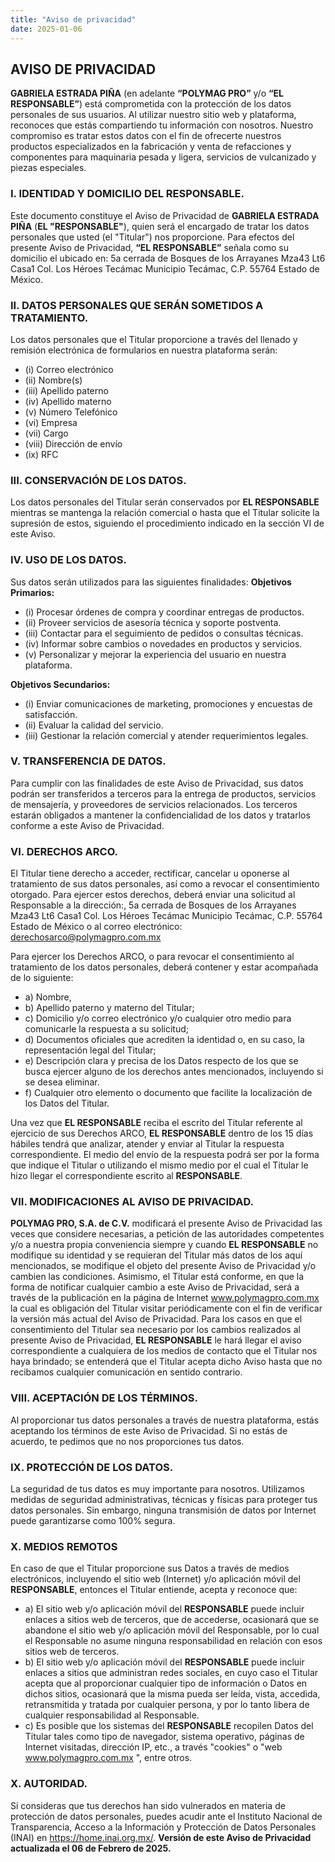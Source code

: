 ```yaml
---
title: "Aviso de privacidad"
date: 2025-01-06
---
```



## AVISO DE PRIVACIDAD
**GABRIELA ESTRADA PIÑA** (en adelante **“POLYMAG PRO”** y/o **“EL RESPONSABLE”**) está comprometida con la protección de los datos personales de sus usuarios. Al utilizar nuestro sitio web y plataforma, reconoces que estás compartiendo tu información con nosotros. Nuestro compromiso es tratar estos datos con el fin de ofrecerte nuestros productos especializados en la fabricación y venta de refacciones y componentes para maquinaria pesada y ligera, servicios de vulcanizado y piezas especiales.

### I. IDENTIDAD Y DOMICILIO DEL RESPONSABLE.

Este documento constituye el Aviso de Privacidad de **GABRIELA ESTRADA PIÑA** (**EL "RESPONSABLE"**), quien será el encargado de tratar los datos personales que usted (el "Titular") nos proporcione. Para efectos del presente Aviso de Privacidad, **“EL RESPONSABLE”** señala como su domicilio el ubicado en: 5a cerrada de Bosques de los Arrayanes Mza43 Lt6 Casa1 Col. Los Héroes Tecámac Municipio Tecámac, C.P. 55764 Estado de México.

### II. DATOS PERSONALES QUE SERÁN SOMETIDOS A TRATAMIENTO.
Los datos personales que el Titular proporcione a través del llenado y remisión electrónica de formularios en nuestra plataforma serán:
- (i) Correo electrónico
- (ii) Nombre(s)
- (iii) Apellido paterno
- (iv) Apellido materno
- (v) Número Telefónico
- (vi) Empresa
- (vii) Cargo
- (viii) Dirección de envío
- (ix) RFC

### III. CONSERVACIÓN DE LOS DATOS.
Los datos personales del Titular serán conservados por **EL RESPONSABLE** mientras se mantenga la relación comercial o hasta que el Titular solicite la supresión de estos, siguiendo el procedimiento indicado en la sección VI de este Aviso.

### IV. USO DE LOS DATOS.
Sus datos serán utilizados para las siguientes finalidades:
**Objetivos Primarios:**
- (i) Procesar órdenes de compra y coordinar entregas de productos.
- (ii) Proveer servicios de asesoría técnica y soporte postventa.
- (iii) Contactar para el seguimiento de pedidos o consultas técnicas.
- (iv) Informar sobre cambios o novedades en productos y servicios.
- (v) Personalizar y mejorar la experiencia del usuario en nuestra plataforma.

**Objetivos Secundarios:**
- (i) Enviar comunicaciones de marketing, promociones y encuestas de satisfacción.
- (ii) Evaluar la calidad del servicio.
- (iii) Gestionar la relación comercial y atender requerimientos legales.

### V. TRANSFERENCIA DE DATOS.
Para cumplir con las finalidades de este Aviso de Privacidad, sus datos podrán ser transferidos a terceros para la entrega de productos, servicios de mensajería, y proveedores de servicios relacionados. Los terceros estarán obligados a mantener la confidencialidad de los datos y tratarlos conforme a este Aviso de Privacidad.

### VI. DERECHOS ARCO.
El Titular tiene derecho a acceder, rectificar, cancelar u oponerse al tratamiento de sus datos personales, así como a revocar el consentimiento otorgado. Para ejercer estos derechos, deberá enviar una solicitud al Responsable a la dirección:, 5a cerrada de Bosques de los Arrayanes Mza43 Lt6 Casa1 Col. Los Héroes Tecámac Municipio Tecámac, C.P. 55764 Estado de México o al correo electrónico: derechosarco@polymagpro.com.mx 

Para ejercer los Derechos ARCO, o para revocar el consentimiento al tratamiento de los datos personales, deberá contener y estar acompañada de lo siguiente: 

- a)	Nombre,
- b)	 Apellido paterno y materno del Titular;
- c)	Domicilio y/o correo electrónico y/o cualquier otro medio para comunicarle la respuesta a su solicitud; 
- d)	Documentos oficiales que acrediten la identidad o, en su caso, la representación legal del Titular;
- e)	Descripción clara y precisa de los Datos respecto de los que se busca ejercer alguno de los derechos antes mencionados, incluyendo si se desea eliminar.
- f)	Cualquier otro elemento o documento que facilite la localización de los Datos del Titular.

Una vez que **EL RESPONSABLE** reciba el escrito del Titular referente al ejercicio de sus Derechos ARCO, **EL RESPONSABLE** dentro de los 15 días hábiles tendrá que analizar, atender y enviar al Titular la respuesta correspondiente. El medio del envío de la respuesta podrá ser por la forma que indique el Titular o utilizando el mismo medio por el cual el Titular le hizo llegar el correspondiente escrito al **RESPONSABLE**.

### VII. MODIFICACIONES AL AVISO DE PRIVACIDAD.
**POLYMAG PRO, S.A. de C.V.** modificará el presente Aviso de Privacidad las veces que considere necesarias, a petición de las autoridades competentes y/o a nuestra propia conveniencia siempre y cuando **EL RESPONSABLE** no modifique su identidad y se requieran del Titular más datos de los aquí mencionados, se modifique el objeto del presente Aviso de Privacidad y/o cambien las condiciones.
Asimismo, el Titular está conforme, en que la forma de notificar cualquier cambio a este Aviso de Privacidad, será a través de la publicación en la página de Internet www.polymagpro.com.mx la cual es obligación del Titular visitar periódicamente con el fin de verificar la versión más actual del Aviso de Privacidad. Para los casos en que el consentimiento del Titular sea necesario por los cambios realizados al presente Aviso de Privacidad, **EL RESPONSABLE** le hará llegar el aviso correspondiente a cualquiera de los medios de contacto que el Titular nos haya brindado; se entenderá que el Titular acepta dicho Aviso hasta que no recibamos cualquier comunicación en sentido contrario.

### VIII. ACEPTACIÓN DE LOS TÉRMINOS.
Al proporcionar tus datos personales a través de nuestra plataforma, estás aceptando los términos de este Aviso de Privacidad. Si no estás de acuerdo, te pedimos que no nos proporciones tus datos.

### IX. PROTECCIÓN DE LOS DATOS.
La seguridad de tus datos es muy importante para nosotros. Utilizamos medidas de seguridad administrativas, técnicas y físicas para proteger tus datos personales. Sin embargo, ninguna transmisión de datos por Internet puede garantizarse como 100% segura.

### X. MEDIOS REMOTOS
En caso de que el Titular proporcione sus Datos a través de medios electrónicos, incluyendo el sitio web (Internet) y/o aplicación móvil del **RESPONSABLE**, entonces el Titular entiende, acepta y reconoce que:
- a)	El sitio web y/o aplicación móvil del **RESPONSABLE** puede incluir enlaces a sitios web de terceros, que de accederse, ocasionará que se abandone el sitio web y/o aplicación móvil del Responsable, por lo cual el Responsable no asume ninguna responsabilidad en relación con esos sitios web de terceros.
- b)	El sitio web y/o aplicación móvil del **RESPONSABLE** puede incluir enlaces a sitios que administran redes sociales, en cuyo caso el Titular acepta que al proporcionar cualquier tipo de información o Datos en dichos sitios, ocasionará que la misma pueda ser leída, vista, accedida, retransmitida y tratada por cualquier persona, y por lo tanto libera de cualquier responsabilidad al Responsable.
- c)	Es posible que los sistemas del **RESPONSABLE** recopilen Datos del Titular tales como tipo de navegador, sistema operativo, páginas de Internet visitadas, dirección IP, etc., a través "cookies" o "web www.polymagpro.com.mx ", entre otros.

### X. AUTORIDAD.
Si consideras que tus derechos han sido vulnerados en materia de protección de datos personales, puedes acudir ante el Instituto Nacional de Transparencia, Acceso a la Información y Protección de Datos Personales (INAI) en https://home.inai.org.mx/.
**Versión de este Aviso de Privacidad actualizada el 06 de Febrero de 2025.**

